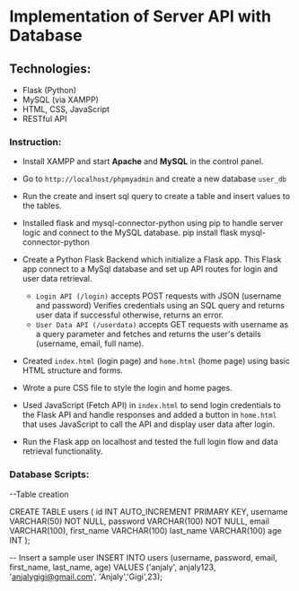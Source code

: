 # Implementation of Server API with Database

## Technologies:
- Flask (Python)
- MySQL (via XAMPP)
- HTML, CSS, JavaScript
- RESTful API

### Instruction:
* Install XAMPP and start **Apache** and **MySQL** in the control panel.
  
* Go to `http://localhost/phpmyadmin` and create a new database `user_db`
  
* Run the create and insert sql query to create a table and insert values to the tables.
  
* Installed flask and mysql-connector-python using pip to handle server logic and connect to the 
  MySQL database.
           pip install flask mysql-connector-python

* Create a Python Flask Backend which initialize a Flask app. This Flask app connect to a MySql 
  database and set up API routes for login and user data retrieval.
  
   - `Login API (/login)` accepts POST requests with JSON (username and password) Verifies 
     credentials using an SQL query and returns user data if successful otherwise, returns an 
     error.
   - `User Data API (/userdata)` accepts GET requests with username as a query parameter and 
     fetches and returns the user's details (username, email, full name).
     
* Created `index.html` (login page) and `home.html` (home page) using basic HTML structure and 
  forms.
    
* Wrote a pure CSS file to style the login and home pages.
  
* Used JavaScript (Fetch API) in `index.html` to send login credentials to the Flask API and 
  handle responses and added a button in `home.html` that uses JavaScript to call the API and 
  display user data after login.
  
* Run the Flask app on localhost and tested the full login flow and data retrieval functionality.

### Database Scripts:

--Table creation

  CREATE TABLE users (
  id INT AUTO_INCREMENT PRIMARY KEY,
  username VARCHAR(50) NOT NULL,
  password VARCHAR(100) NOT NULL,
  email VARCHAR(100),
  first_name VARCHAR(100)
  last_name VARCHAR(100)
  age  INT
);

-- Insert a sample user
INSERT INTO users (username, password, email, first_name, last_name, age)
VALUES ('anjaly', anjaly123, 'anjalygigi@gmail.com', 'Anjaly','Gigi',23);

  
  






